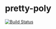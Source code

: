 
# pretty-poly


[![Build Status](https://travis-ci.org/rgrannell1/pretty-poly.svg?branch=master)](https://travis-ci.org/rgrannell1/pretty-poly)
